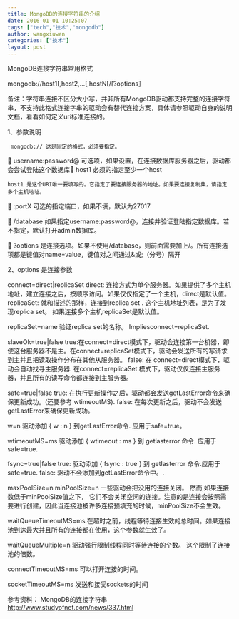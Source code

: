 ```yaml
---
title: MongoDB的连接字符串的介绍
date: 2016-01-01 10:25:07
tags: ["tech","技术","mongodb"]
author: wangxiuwen
categories: ["技术"]
layout: post
---
```




MongoDB连接字符串常用格式



mongodb://host1[,host2,…[,hostN[/[?options］



备注：字符串连接不区分大小写，并非所有MongoDB驱动都支持完整的连接字符串，不支持此格式连接字串的驱动会有替代连接方案，具体请参照驱动自身的说明文档，看看如何定义uri标准连接的。



1、参数说明



     mongodb:// 这是固定的格式，必须要指定。

 username:password@ 可选项，如果设置，在连接数据库服务器之后，驱动都会尝试登陆这个数据库 host1 必须的指定至少一个host

    host1 是这个URI唯一要填写的。它指定了要连接服务器的地址。如果要连接复制集，请指定多个主机地址。


 :portX 可选的指定端口，如果不填，默认为27017

 /database 如果指定username:password@，连接并验证登陆指定数据库。若不指定，默认打开admin数据库。


 ?options 是连接选项。如果不使用/database，则前面需要加上/。所有连接选项都是键值对name=value，键值对之间通过&或;（分号）隔开



2、options 是连接参数



connect=direct|replicaSet 
direct: 连接方式为单个服务器。如果提供了多个主机地址，建立连接之后，按顺序访问。如果仅仅指定了一个主机，direct是默认值。 
replicaSet: 就和描述的那样，连接到replica set . 这个主机地址列表，是为了发现replica set。 如果连接多个主机replicaSet是默认值。 


replicaSet=name 
验证replica set的名称。 Impliesconnect=replicaSet. 


slaveOk=true|false 
true:在connect=direct模式下，驱动会连接第一台机器，即使这台服务器不是主。在connect=replicaSet模式下，驱动会发送所有的写请求到主并且把读取操作分布在其他从服务器。 
false: 在 connect=direct模式下，驱动会自动找寻主服务器. 在connect=replicaSet 模式下，驱动仅仅连接主服务器，并且所有的读写命令都连接到主服务器。 


safe=true|false 
true: 在执行更新操作之后，驱动都会发送getLastError命令来确保更新成功。(还要参考 wtimeoutMS). 
false: 在每次更新之后，驱动不会发送getLastError来确保更新成功。 


w=n 
驱动添加 { w : n } 到getLastError命令. 应用于safe=true。 


wtimeoutMS=ms 
驱动添加 { wtimeout : ms } 到 getlasterror 命令. 应用于 safe=true. 


fsync=true|false 
true: 驱动添加 { fsync : true } 到 getlasterror 命令.应用于 safe=true. 
false: 驱动不会添加到getLastError命令中。. 


maxPoolSize=n 
minPoolSize=n 
一些驱动会把没用的连接关闭。 然而,如果连接数低于minPoolSize值之下， 它们不会关闭空闲的连接。注意的是连接会按照需要进行创建，因此当连接池被许多连接预填充的时候，minPoolSize不会生效。 


waitQueueTimeoutMS=ms 
在超时之前，线程等待连接生效的总时间。如果连接池到达最大并且所有的连接都在使用，这个参数就生效了。 


waitQueueMultiple=n 
驱动强行限制线程同时等待连接的个数。 这个限制了连接池的倍数。 


connectTimeoutMS=ms 
可以打开连接的时间。 


socketTimeoutMS=ms 
发送和接受sockets的时间 




参考资料：  MongoDB的连接字符串    http://www.studyofnet.com/news/337.html

